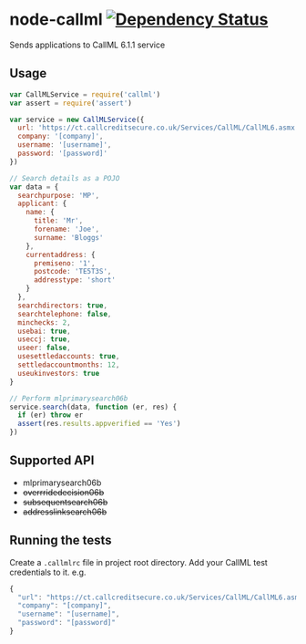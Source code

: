 # node-callml [![Dependency Status](https://david-dm.org/alanshaw/node-callml.svg?style=flat)](https://david-dm.org/alanshaw/node-callml)
Sends applications to CallML 6.1.1 service

## Usage

```js
var CallMLService = require('callml')
var assert = require('assert')

var service = new CallMLService({
  url: 'https://ct.callcreditsecure.co.uk/Services/CallML/CallML6.asmx',
  company: '[company]',
  username: '[username]',
  password: '[password]'
})

// Search details as a POJO
var data = {
  searchpurpose: 'MP',
  applicant: {
    name: {
      title: 'Mr',
      forename: 'Joe',
      surname: 'Bloggs'
    },
    currentaddress: {
      premiseno: '1',
      postcode: 'TE5T3S',
      addresstype: 'short'
    }
  },
  searchdirectors: true,
  searchtelephone: false,
  minchecks: 2,
  usebai: true,
  useccj: true,
  useer: false,
  usesettledaccounts: true,
  settledaccountmonths: 12,
  useukinvestors: true
}

// Perform mlprimarysearch06b
service.search(data, function (er, res) {
  if (er) throw er
  assert(res.results.appverified == 'Yes')
})
```

## Supported API

* mlprimarysearch06b
* <strike>overrridedecision06b</strike>
* <strike>subsequentsearch06b</strike>
* <strike>addresslinksearch06b</strike>

## Running the tests

Create a `.callmlrc` file in project root directory. Add your CallML test credentials to it. e.g.

```js
{
  "url": "https://ct.callcreditsecure.co.uk/Services/CallML/CallML6.asmx",
  "company": "[company]",
  "username": "[username]",
  "password": "[password]"
}
```
